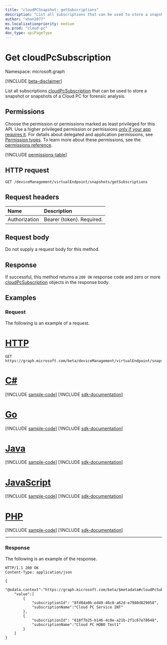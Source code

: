 ```yaml
---
title: "cloudPCSnapshot: getSubscriptions"
description: "List all subscriptions that can be used to store a snapshot or snapshots of a Cloud PC for forensic analysis."
author: "xhan2077"
ms.localizationpriority: medium
ms.prod: "cloud-pc"
doc_type: apiPageType
---
```


# Get cloudPcSubscription
Namespace: microsoft.graph

[!INCLUDE [beta-disclaimer](../../includes/beta-disclaimer.md)]

List all subscriptions [cloudPcSubscription](../resources/cloudpcsubscription.md) that can be used to store a snapshot or snapshots of a Cloud PC for forensic analysis.

## Permissions
Choose the permission or permissions marked as least privileged for this API. Use a higher privileged permission or permissions [only if your app requires it](/graph/permissions-overview#best-practices-for-using-microsoft-graph-permissions). For details about delegated and application permissions, see [Permission types](/graph/permissions-overview#permission-types). To learn more about these permissions, see the [permissions reference](/graph/permissions-reference).

<!-- { "blockType": "permissions", "name": "cloudpcsnapshot_getsubscriptions" } -->
[!INCLUDE [permissions-table](../includes/permissions/cloudpcsnapshot-getsubscriptions-permissions.md)]

## HTTP request

<!-- {
  "blockType": "ignored"
}
-->
``` http
GET /deviceManagement/virtualEndpoint/snapshots/getSubscriptions
```

## Request headers
|Name|Description|
|:---|:---|
|Authorization|Bearer {token}. Required.|

## Request body
Do not supply a request body for this method.

## Response

If successful, this method returns a `200 OK` response code and zero or more [cloudPcSubscription](../resources/cloudpcsnapshot.md) objects in the response body.

## Examples

### Request

The following is an example of a request.


# [HTTP](#tab/http)
<!-- {
  "blockType": "request",
  "name": "get_cloudpcsubscription"
}
-->
``` http
GET https://graph.microsoft.com/beta/deviceManagement/virtualEndpoint/snapshots/getSubscriptions
```

# [C#](#tab/csharp)
[!INCLUDE [sample-code](../includes/snippets/csharp/get-cloudpcsubscription-csharp-snippets.md)]
[!INCLUDE [sdk-documentation](../includes/snippets/snippets-sdk-documentation-link.md)]

# [Go](#tab/go)
[!INCLUDE [sample-code](../includes/snippets/go/get-cloudpcsubscription-go-snippets.md)]
[!INCLUDE [sdk-documentation](../includes/snippets/snippets-sdk-documentation-link.md)]

# [Java](#tab/java)
[!INCLUDE [sample-code](../includes/snippets/java/get-cloudpcsubscription-java-snippets.md)]
[!INCLUDE [sdk-documentation](../includes/snippets/snippets-sdk-documentation-link.md)]

# [JavaScript](#tab/javascript)
[!INCLUDE [sample-code](../includes/snippets/javascript/get-cloudpcsubscription-javascript-snippets.md)]
[!INCLUDE [sdk-documentation](../includes/snippets/snippets-sdk-documentation-link.md)]

# [PHP](#tab/php)
[!INCLUDE [sample-code](../includes/snippets/php/get-cloudpcsubscription-php-snippets.md)]
[!INCLUDE [sdk-documentation](../includes/snippets/snippets-sdk-documentation-link.md)]

---

### Response

The following is an example of the response.

<!-- {
  "blockType": "response",
  "truncated": true,
  "@odata.type": "microsoft.graph.cloudPcSubscription"
}
-->
``` http
HTTP/1.1 200 OK
Content-Type: application/json

{
    "@odata.context":"https://graph.microsoft.com/beta/$metadata#cloudPcSubscriptions",
    "value":[
        {
            "subscriptionId": "8fd04a0b-ed49-46c0-a62d-e7980d829058",
            "subscriptionName":"Cloud PC Service INT"
        },
        {
            "subscriptionId": "618f7b25-b146-4c0e-a21b-2f1c67e78648",
            "subscriptionName":"Cloud PC HOBO Test1"
        }
    ]
}
```

